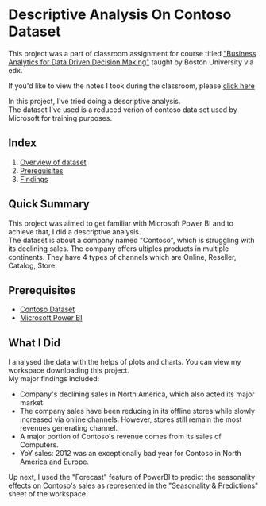 # Descriptive Analysis On Contoso Dataset<br/>
This project was a part of classroom assignment for course titled ["Business Analytics for Data Driven Decision Making"][3] taught by Boston University via edx. 

If you'd like to view the notes I took during the classroom, please [click here][4]

In this project, I've tried doing a descriptive analysis. <br/>
The dataset I've used is a reduced verion of contoso data set used by Microsoft for training purposes. 

## Index
1. [Overview of dataset](#quick-summary)
2. [Prerequisites](#prerequisites)
3. [Findings](#findings)


## Quick Summary<br/>
This project was aimed to get familiar with Microsoft Power BI and to achieve that, I did a descriptive analysis.<br/>
The dataset is about a company named "Contoso", which is struggling with its declining sales. The company offers ultiples products in multiple continents. They have 4 types of channels which are Online, Reseller, Catalog, Store.


## Prerequisites
* [Contoso Dataset][1]
* [Microsoft Power BI][2]


## What I Did

I analysed the data with the helps of plots and charts. You can view my workspace downloading this project. <br/>
My major findings included:
* Company's declining sales in North America, which also acted its major market
* The company sales have been reducing in its offline stores while slowly increased via online channels. However, stores still remain the most revenues generating channel.
* A major portion of Contoso's revenue comes from its sales of Computers.
* YoY sales: 2012 was an exceptionally bad year for Contoso in North America and Europe. 

Up next, I used the "Forecast" feature of PowerBI to predict the seasonality effects on Contoso's sales as represented in the "Seasonality & Predictions" sheet of the workspace.


[1]: https://www.dropbox.com/s/dn26zx98v91ideq/Contoso.pbix?dl=0
[2]: https://powerbi.microsoft.com/en-us/downloads/
[3]: https://courses.edx.org/courses/course-v1:BUx+QD602x+3T2018/course/
[4]: https://docs.google.com/document/d/1MiA_q2tJ7t1o3Bn3dNayDC-_C6RtjZoqVmiRNvkRd70/edit?usp=sharing
